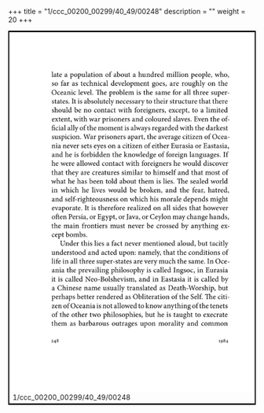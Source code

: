 +++
title = "1/ccc_00200_00299/40_49/00248"
description = ""
weight = 20
+++

<table style="border:2px solid black;max-width:800px;max-height:800px;" 
><tr><td>
<img class="center-fit-jpg"
src="/jpg_/out_jpg_1984__248.jpg">
1/ccc_00200_00299/40_49/00248
</img></td></tr></table>
